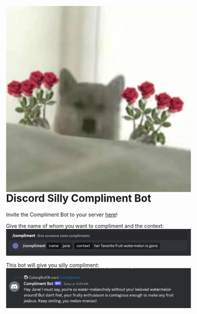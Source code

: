 <img src="./pics/ComplimentBot.jpg" align="right"/>
<br>

# Discord Silly Compliment Bot
Invite the Compliment Bot to your server [here](https://discord.com/api/oauth2/authorize?client_id=1157809035907715182&permissions=274877978624&scope=bot%20applications.commands)!

Give the name of whom you want to compliment and the context:
<img src="./pics/Prompt.png">

This bot will give you silly compliment:
<img src="./pics/Response.png">
